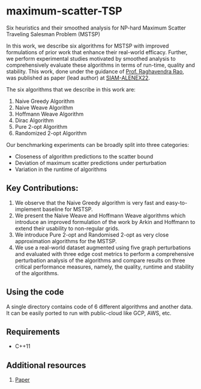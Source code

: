 # maximum-scatter-TSP
Six heuristics and their smoothed analysis for NP-hard Maximum Scatter Traveling Salesman Problem (MSTSP)

In this work, we describe six algorithms for MSTSP with improved formulations of prior work that enhance their real-world efficacy. Further, we perform experimental studies motivated by smoothed analysis to comprehensively evaluate these algorithms in terms of run-time, quality and stability. This work, done under the guidance of [Prof. Raghavendra Rao](http://www.cse.iitm.ac.in/profile.php?arg=MTU=), was published as paper (lead author) at [SIAM-ALENEX22](https://www.siam.org/conferences/cm/conference/alenex22).

The six algorithms that we describe in this work are:

1. Naive Greedy Algorithm
2. Naive Weave Algorithm
3. Hoffmann Weave Algorithm
4. Dirac Algorithm
5. Pure 2-opt Algorithm
6. Randomized 2-opt Algorithm

Our benchmarking experiments can be broadly split into three categories:

* Closeness of algorithm predictions to the scatter bound
* Deviation of maximum scatter predictions under perturbation
* Variation in the runtime of algorithms

## Key Contributions:

1. We observe that the Naive Greedy algorithm is very fast and easy-to-implement baseline for MSTSP.
2. We present the Naive Weave and Hoffmann Weave algorithms which introduce an improved formulation of the work by Arkin and Hoffmann to extend their usability to non-regular grids.
3. We introduce Pure 2-opt and Randomised 2-opt as very close approximation algorithms for the MSTSP.
4. We use a real-world dataset augmented using five graph perturbations and evaluated with three edge cost metrics to perform a comprehensive perturbation analysis of the algorithms and compare results on three critical performance measures, namely, the quality, runtime and stability of the algorithms.

## Using the code
A single directory contains code of 6 different algorithms and another data. It can be easily ported to run with public-cloud like GCP, AWS, etc.

## Requirements
* C++11

## Additional resources
1. [Paper](https://epubs.siam.org/doi/abs/10.1137/1.9781611977042.13)


